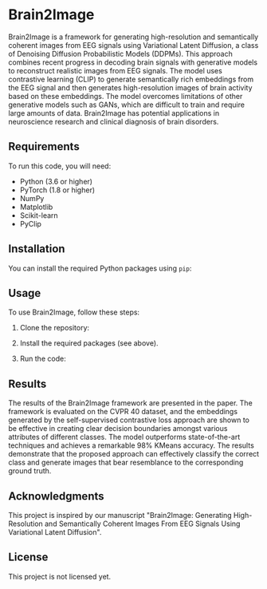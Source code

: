 # Brain2Image

Brain2Image is a framework for generating high-resolution and semantically coherent images from EEG signals using Variational Latent Diffusion, a class of Denoising Diffusion Probabilistic Models (DDPMs). This approach combines recent progress in decoding brain signals with generative models to reconstruct realistic images from EEG signals. The model uses contrastive learning (CLIP) to generate semantically rich embeddings from the EEG signal and then generates high-resolution images of brain activity based on these embeddings. The model overcomes limitations of other generative models such as GANs, which are difficult to train and require large amounts of data. Brain2Image has potential applications in neuroscience research and clinical diagnosis of brain disorders.

## Requirements

To run this code, you will need:

- Python (3.6 or higher)
- PyTorch (1.8 or higher)
- NumPy
- Matplotlib
- Scikit-learn
- PyClip

## Installation

You can install the required Python packages using `pip`:



## Usage

To use Brain2Image, follow these steps:

1. Clone the repository:


2. Install the required packages (see above).

3. Run the code:


## Results

The results of the Brain2Image framework are presented in the paper. The framework is evaluated on the CVPR 40 dataset, and the embeddings generated by the self-supervised contrastive loss approach are shown to be effective in creating clear decision boundaries amongst various attributes of different classes. The model outperforms state-of-the-art techniques and achieves a remarkable 98% KMeans accuracy. The results demonstrate that the proposed approach can effectively classify the correct class and generate images that bear resemblance to the corresponding ground truth.

## Acknowledgments

This project is inspired by our manuscript "Brain2Image: Generating High-Resolution and Semantically Coherent Images From EEG Signals Using Variational Latent Diffusion".

## License

This project is not licensed yet.
